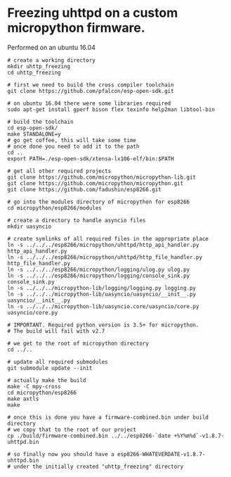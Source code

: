 # Freezing uhttpd on a custom micropython firmware.

Performed on an ubuntu 16.04

    # create a working directory
    mkdir uhttp_freezing
    cd uhttp_freezing

    # first we need to build the cross compiler toolchain
    git clone https://github.com/pfalcon/esp-open-sdk.git

    # on ubuntu 16.04 there were some libraries required
    sudo apt-get install gperf bison flex texinfo help2man libtool-bin

    # build the toolchain
    cd esp-open-sdk/
    make STANDALONE=y
    # go get coffee, this will take some time
    # once done you need to add it to the path
    cd ..
    export PATH=./esp-open-sdk/xtensa-lx106-elf/bin:$PATH

    # get all other required projects
    git clone https://github.com/micropython/micropython-lib.git
    git clone https://github.com/micropython/micropython.git
    git clone https://github.com/fadushin/esp8266.git

    # go into the modules directory of micropython for esp8266
    cd micropython/esp8266/modules

    # create a directory to handle asyncio files
    mkdir uasyncio

    # create symlinks of all required files in the appropriate place
    ln -s ../../../esp8266/micropython/uhttpd/http_api_handler.py http_api_handler.py
    ln -s ../../../esp8266/micropython/uhttpd/http_file_handler.py http_file_handler.py
    ln -s ../../../esp8266/micropython/logging/ulog.py ulog.py
    ln -s ../../../esp8266/micropython/logging/console_sink.py console_sink.py
    ln -s ../../../micropython-lib/logging/logging.py logging.py
    ln -s ../../../micropython-lib/uasyncio/uasyncio/__init__.py uasyncio/__init__.py
    ln -s ../../../micropython-lib/uasyncio.core/uasyncio/core.py uasyncio/core.py

    # IMPORTANT. Required python version is 3.5+ for micropython.
    # The build will fail with v2.7

    # we get to the root of micropython directory
    cd ../..

    # update all required submodules
    git submodule update --init

    # actually make the build
    make -C mpy-cross
    cd micropython/esp8266
    make axtls
    make

    # once this is done you have a firmware-combined.bin under build directory
    # we copy that to the root of our project
    cp ./build/firmware-combined.bin ../../esp8266-`date +%Y%m%d`-v1.8.7-uhttpd.bin

    # so finally now you should have a esp8266-WHATEVERDATE-v1.8.7-uhttpd.bin
    # under the initially created "uhttp_freezing" directory 
